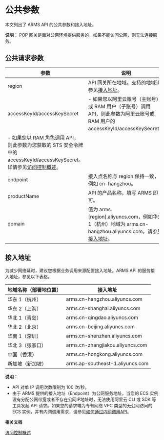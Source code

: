 # 公共参数

本文列出了 ARMS API 的公共参数和接入地址。

**说明：** POP 网关是面对公网环境提供服务的，如果不能访问公网，则无法连接服务。

## 公共请求参数

|参数|说明|
|--|--|
|region|API 网关所在地域。支持的地域请参见[接入地址](#section_m38_3x3_jky)。|
|accessKeyId/accessKeySecret|-   如果您以阿里云账号（主账号）或 RAM 用户（子账号）调用 API，则此参数为阿里云账号或 RAM 用户的 accessKeyId/accessKeySecret。
-   如果您以 RAM 角色调用 API，则此参数为您获取的 STS 安全令牌中的accessKeyId/accessKeySecret。详情参见[访问控制概述](/cn.zh-CN/访问控制/访问控制概述.md)。 |
|endpoint|接入点名称与 region 保持一致，例如 cn-hangzhou。|
|productName|API 的产品名称，填写 ARMS 即可。|
|domain|值为 arms.\[region\].aliyuncs.com，例如华东 1（杭州）地域为 arms.cn-hangzhou.aliyuncs.com，请参见[接入地址](#section_m38_3x3_jky)。|

## 接入地址

为减少网络延时，建议您根据业务调用来源配置接入地址。ARMS API 的服务接入地址，参见以下表格。

|地域名称（部署地位置）|接入地址|
|-----------|----|
|华东 1（杭州）|arms.cn-hangzhou.aliyuncs.com|
|华东 2（上海）|arms.cn-shanghai.aliyuncs.com|
|华北 1（青岛）|arms.cn-qingdao.aliyuncs.com|
|华北 2（北京）|arms.cn-beijing.aliyuncs.com|
|华南 1（深圳）|arms.cn-shenzhen.aliyuncs.com|
|华北 3（张家口）|arms.cn-zhangjiakou.aliyuncs.com|
|中国（香港）|arms.cn-hongkong.aliyuncs.com|
|新加坡（新加坡）|arms.ap-southeast-1.aliyuncs.com|

**说明：**

-   API 对单 IP 调用次数限制为 100 次/秒。
-   由于 ARMS 提供的接入地址（Endpoint）为公网服务地址，当您的 ECS 实例没有分配公网带宽或者不存在公网IP地址时，无法使用阿里云 CLI 或 SDK 等工具发起 API 请求。如果您的请求端为专有网络 VPC 类型的无公网访问的 ECS 实例，并有内网调用需求，请参见[如何通过内网调用API](/cn.zh-CN/API参考/附录/如何通过内网调用API.md)。

**相关文档**  


[访问控制概述](/cn.zh-CN/访问控制/访问控制概述.md)


